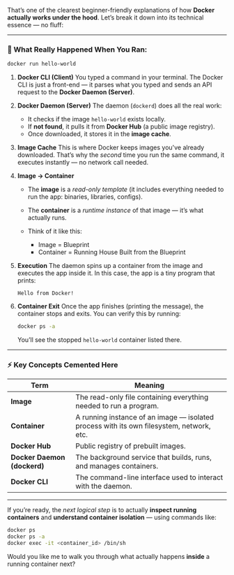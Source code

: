 That’s one of the clearest beginner-friendly explanations of how **Docker actually works under the hood**.
Let’s break it down into its technical essence — no fluff:

---

### 🧩 What Really Happened When You Ran:

```bash
docker run hello-world
```

1. **Docker CLI (Client)**
   You typed a command in your terminal.
   The Docker CLI is just a front-end — it parses what you typed and sends an API request to the **Docker Daemon (Server)**.

2. **Docker Daemon (Server)**
   The daemon (`dockerd`) does all the real work:

   * It checks if the image `hello-world` exists locally.
   * If **not found**, it pulls it from **Docker Hub** (a public image registry).
   * Once downloaded, it stores it in the **image cache**.

3. **Image Cache**
   This is where Docker keeps images you've already downloaded.
   That’s why the *second* time you run the same command, it executes instantly — no network call needed.

4. **Image → Container**

   * The **image** is a *read-only template* (it includes everything needed to run the app: binaries, libraries, configs).
   * The **container** is a *runtime instance* of that image — it’s what actually runs.
   * Think of it like this:

     * Image = Blueprint
     * Container = Running House Built from the Blueprint

5. **Execution**
   The daemon spins up a container from the image and executes the app inside it.
   In this case, the app is a tiny program that prints:

   ```
   Hello from Docker!
   ```

6. **Container Exit**
   Once the app finishes (printing the message), the container stops and exits.
   You can verify this by running:

   ```bash
   docker ps -a
   ```

   You’ll see the stopped `hello-world` container listed there.

---

### ⚡ Key Concepts Cemented Here

| Term                        | Meaning                                                                                  |
| --------------------------- | ---------------------------------------------------------------------------------------- |
| **Image**                   | The read-only file containing everything needed to run a program.                        |
| **Container**               | A running instance of an image — isolated process with its own filesystem, network, etc. |
| **Docker Hub**              | Public registry of prebuilt images.                                                      |
| **Docker Daemon (dockerd)** | The background service that builds, runs, and manages containers.                        |
| **Docker CLI**              | The command-line interface used to interact with the daemon.                             |

---

If you’re ready, the *next logical step* is to actually **inspect running containers** and **understand container isolation** — using commands like:

```bash
docker ps
docker ps -a
docker exec -it <container_id> /bin/sh
```

Would you like me to walk you through what actually happens **inside** a running container next?
